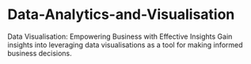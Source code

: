 # Data-Analytics-and-Visualisation
Data Visualisation: Empowering Business with Effective Insights
Gain insights into leveraging data visualisations as a tool for making informed business decisions.
